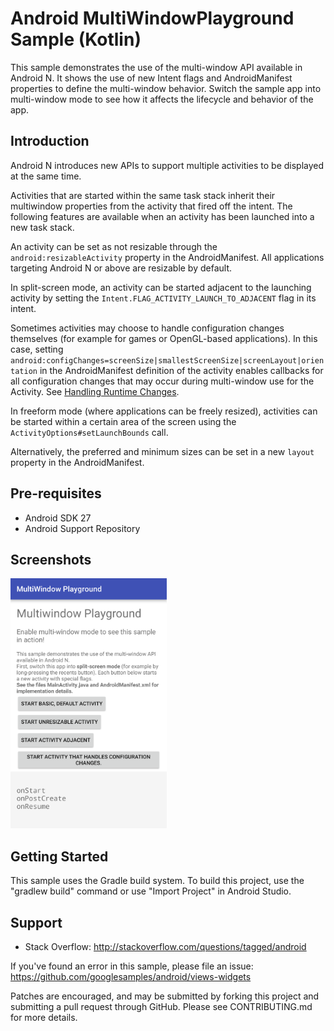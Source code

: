 Android MultiWindowPlayground Sample (Kotlin)
=============================================

This sample demonstrates the use of the multi-window API available
in Android N. It shows the use of new Intent flags and
AndroidManifest properties to define the multi-window behavior.
Switch the sample app into multi-window mode to see how it affects
the lifecycle and behavior of the app.

Introduction
------------

Android N introduces new APIs to support multiple activities
to be displayed at the same time.

Activities that are started within the same task stack
inherit their multiwindow properties from the activity that fired
off the intent. The following features are available when an activity
has been launched into a new task stack.

An activity can be set as not resizable through the
`android:resizableActivity` property in the AndroidManifest. All
applications targeting Android N or above are resizable by default.

In split-screen mode, an activity can be started adjacent to the
launching activity by setting the
`Intent.FLAG_ACTIVITY_LAUNCH_TO_ADJACENT` flag in its intent.

Sometimes activities may choose to handle configuration changes
themselves (for example for games or OpenGL-based applications). In this
case, setting
`android:configChanges=screenSize|smallestScreenSize|screenLayout|orientation`
in the AndroidManifest definition of the activity enables callbacks for
all configuration changes that may occur during multi-window use for the
Activity. See [Handling Runtime Changes][1].

In freeform mode (where applications can be freely resized), activities
can be started within a certain area of the screen using the
`ActivityOptions#setLaunchBounds` call.

Alternatively, the preferred and minimum sizes can be set in a new
`layout` property in the AndroidManifest.


[1]: https://developer.android.com/guide/topics/resources/runtime-changes.html

Pre-requisites
--------------

- Android SDK 27
- Android Support Repository

Screenshots
-------------

<img src="screenshots/main.png" height="400" alt="Screenshot"/>

Getting Started
---------------

This sample uses the Gradle build system. To build this project, use the
"gradlew build" command or use "Import Project" in Android Studio.

Support
-------

- Stack Overflow: http://stackoverflow.com/questions/tagged/android

If you've found an error in this sample, please file an issue:
https://github.com/googlesamples/android/views-widgets

Patches are encouraged, and may be submitted by forking this project and
submitting a pull request through GitHub. Please see CONTRIBUTING.md for more details.
